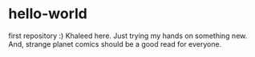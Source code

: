 # hello-world
first repository :)
Khaleed here. Just trying my hands on something new. And, strange planet comics should be a good read for everyone.
